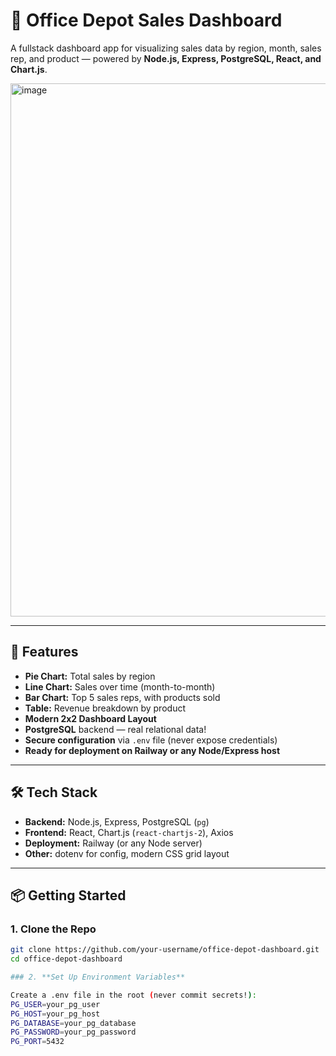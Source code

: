 # 🏢 Office Depot Sales Dashboard

A fullstack dashboard app for visualizing sales data by region, month, sales rep, and product — powered by **Node.js, Express, PostgreSQL, React, and Chart.js**.

<img width="1084" height="853" alt="image" src="https://github.com/user-attachments/assets/b7ed061f-b55d-4348-83a9-175387882c84" />


---

## 🚀 Features

- **Pie Chart:** Total sales by region
- **Line Chart:** Sales over time (month-to-month)
- **Bar Chart:** Top 5 sales reps, with products sold
- **Table:** Revenue breakdown by product
- **Modern 2x2 Dashboard Layout**
- **PostgreSQL** backend — real relational data!
- **Secure configuration** via `.env` file (never expose credentials)
- **Ready for deployment on Railway or any Node/Express host**

---

## 🛠️ Tech Stack

- **Backend:** Node.js, Express, PostgreSQL (`pg`)
- **Frontend:** React, Chart.js (`react-chartjs-2`), Axios
- **Deployment:** Railway (or any Node server)
- **Other:** dotenv for config, modern CSS grid layout

---

## 📦 Getting Started

### 1. **Clone the Repo**

```bash
git clone https://github.com/your-username/office-depot-dashboard.git
cd office-depot-dashboard

### 2. **Set Up Environment Variables**

Create a .env file in the root (never commit secrets!):
PG_USER=your_pg_user
PG_HOST=your_pg_host
PG_DATABASE=your_pg_database
PG_PASSWORD=your_pg_password
PG_PORT=5432

